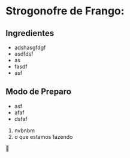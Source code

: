# Strogonofre de Frango:


## Ingredientes

 - adshasgfdgf
 - asdfdsf
 - as
 - fasdf
 - asf

## Modo de Preparo

- asf
- afaf
- dsfaf

1. nvbnbm
2. o que estamos fazendo

:hugs: 
